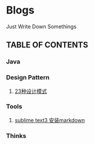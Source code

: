 # Blogs
Just Write Down Somethings
## TABLE OF CONTENTS
### Java
### Design Pattern
1. [23种设计模式](https://github.com/tengyuanjack/Blogs/blob/master/design-pattern/23%E7%A7%8D%E8%AE%BE%E8%AE%A1%E6%A8%A1%E5%BC%8F%E5%88%86%E7%B1%BB.md)
### Tools
1. [sublime text3 安装markdown](https://github.com/tengyuanjack/Blogs/blob/master/tools/sublime%20text3%20%E5%AE%89%E8%A3%85markdown.md)

### Thinks
